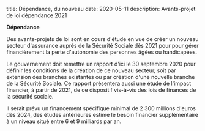 title: Dépendance, du nouveau
date: 2020-05-11
description: Avants-projet de loi dépendance 2021

**Dépendance**

Des avants-projets de loi sont en cours d'étude en vue de créer un nouveau secteur d'assurance auprès de la Sécurité Sociale dès 2021 pour pour gérer financièrement la perte d'autonomie des personnes âgées ou handicapées.

Le gouvernement doit remettre un rapport d'ici le 30 septembre 2020 pour définir les conditions de la création de ce nouveau secteur, soit par extension des branches existantes ou par création d'une nouvelle branche de la Sécurité Sociale. Ce rapport présentera aussi une étude de l'impact  financier, à partir de 2021, de ce dispositif vis-à-vis des lois de finances de la sécurité sociale.

Il serait prévu un financement spécifique minimal de 2 300 millions d'euros dès 2024, des études antérieures estime le besoin financier supplémentaire à un niveau situé entre 6 et 9 milliards par an.

